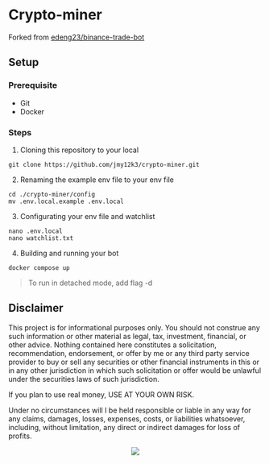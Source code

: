 # Crypto-miner

Forked from [edeng23/binance-trade-bot](https://github.com/edeng23/binance-trade-bot/tree/master)

## Setup

### Prerequisite

- Git
- Docker

### Steps

1. Cloning this repository to your local

```shell
git clone https://github.com/jmy12k3/crypto-miner.git
```

2. Renaming the example env file to your env file

```shell
cd ./crypto-miner/config
mv .env.local.example .env.local
```

3. Configurating your env file and watchlist

```shell
nano .env.local
nano watchlist.txt
```

4. Building and running your bot

```shell
docker compose up
```

> To run in detached mode, add flag -d

## Disclaimer

This project is for informational purposes only. You should not construe any such information or other material as legal, tax, investment, financial, or other advice. Nothing contained here constitutes a solicitation, recommendation, endorsement, or offer by me or any third party service provider to buy or sell any securities or other financial instruments in this or in any other jurisdiction in which such solicitation or offer would be unlawful under the securities laws of such jurisdiction.

If you plan to use real money, USE AT YOUR OWN RISK.

Under no circumstances will I be held responsible or liable in any way for any claims, damages, losses, expenses, costs, or liabilities whatsoever, including, without limitation, any direct or indirect damages for loss of profits.

<p align="center">
    <img src="https://d5ttlem47o98b.cloudfront.net/s3fs-public/styles/banner/public/2022-09/44-3.jpg?itok=i6y77keo">
</p>